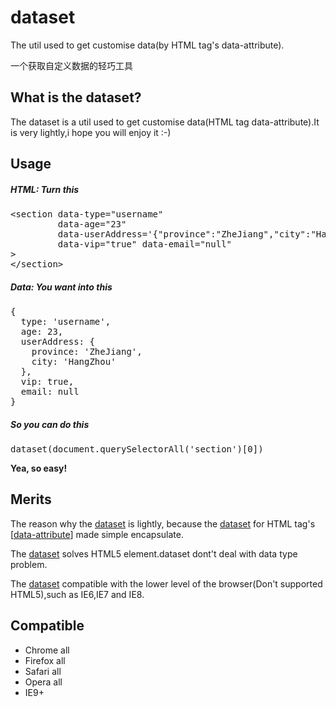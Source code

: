 dataset
=======

<p>The util used to get customise data(by HTML tag&#39;s data-attribute).</p>
<p>一个获取自定义数据的轻巧工具</p>
<h2 clas="t-pos-center">What is the dataset?</h2>
<p>The dataset is a util used to get customise data(HTML tag data-attribute).It is very lightly,i hope you will enjoy it :-)</p>

<h2>Usage</h2>
<h5>HTML: Turn this</h5>
<pre>
&lt;section data-type="username" 
         data-age="23" 
         data-userAddress='{"province":"ZheJiang","city":"HangZhou"}'
         data-vip="true" data-email="null"
&gt;
&lt;/section&gt;
</pre>

<h5>Data: You want into this</h5>
<pre>
{
  type: 'username',
  age: 23,
  userAddress: {
    province: 'ZheJiang',
    city: 'HangZhou'
  },
  vip: true,
  email: null
}
</pre>

<h5>So you can do this</h5>
<pre>
dataset(document.querySelectorAll('section')[0])	
</pre>

<strong>Yea, so easy!</strong>

<h2>Merits</h2>
<p>The reason why the <ins class="dataset">dataset</ins> is lightly, because the <ins class="dataset">dataset</ins> for HTML tag's [<a href="http://www.w3.org/TR/html5/global-attributes.html#embedding-custom-non-visible-data-with-the-data-attributes" target="_blank">data-attribute</a>] made simple encapsulate.</p>
<p>The <ins class="dataset">dataset</ins> solves HTML5 element.dataset dont't deal with data type problem.</p>
<p>The <ins class="dataset">dataset</ins> compatible with the lower level of the browser(Don't supported HTML5),such as IE6,IE7 and IE8.</p>

<h2>Compatible</h2>
<ul>
	<li>Chrome all</li>
<li>Firefox all</li>
<li>Safari all</li>
<li>Opera all</li>
<li>IE9+</li>
</ul>